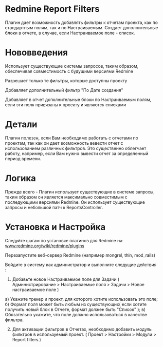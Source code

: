Redmine Report Filters
===============

Плагин дает возможность добавлять фильтры к отчетам проекта, как по стандартным полям, так и по Настраиваемым.
Создает дополнительные блоки в отчете, в случае, если Настраиваемое поле - список.

Нововведения
===============

Использует существующие системы запросов, таким образом, обеспечивая совместимость с будущими версиями Redmine

Разрешает только те фильтры, которые доступны проекту

Добавляет дополнительный фильтр "По Дате создания"

Добавляет в отчет дополнительные блоки по Настраиваемым полям, если эти поля привязаны к проекту и являются списками

Детали
===============

Плагин полезен, если Вам необходимо работать с отчетами по проектам, так как он дает возможность вевести отчет с использованием различных фильтров.
Это существенно облегчает работу, например, если Вам нужно вывести отчет за определенный период времени.

Логика
===============

Прежде всего - Плагин использует существующие в системе запросы, таким образом он является максимально совместимым с последующими версиями Redmine. Он использует существующие запросы и небольшой патч к ReportsController.

Установка и Настройка
===============

Следуйте шагам по установке плагинов для Redmine на: www.redmine.org/wiki/redmine/plugins

Перезапустите веб-сервер Redmine (например mongrel, thin, mod_rails)

Войдите в систему как администратор и выполните следущие действия :

1. Добавьте новое Настраиваемое поле для Задачи ( Администрирование > Настраиваемые поля > Задачи > Новое настраиваемое поле )

  a) Укажите трекер и проект, для которого хотите использовать это поле;
  б) Формат поля может быть любым из существующих( если хотите получить новый блок в Отчете, формат должен быть "Список" );
  в) Обязательно укажите, что поле должно использоваться в качестве фильтра.

2. Для активации фильтров в Отчетах, необходимо добавить модуль фильтров в используемый проект. ( Проект > Настройки > Модули > Report filters )
